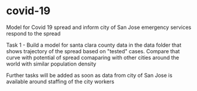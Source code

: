 # covid-19
Model for Covid 19 spread and inform city of San Jose emergency services respond to the spread

Task 1 -
Build a model for santa clara county data in the data folder that shows trajectory of the spread based on "tested" cases. Compare that curve with potential of spread comaparing with other cities around the world with similar population density

Further tasks will be added as soon as data from city of San Jose is available around staffing of the city workers
